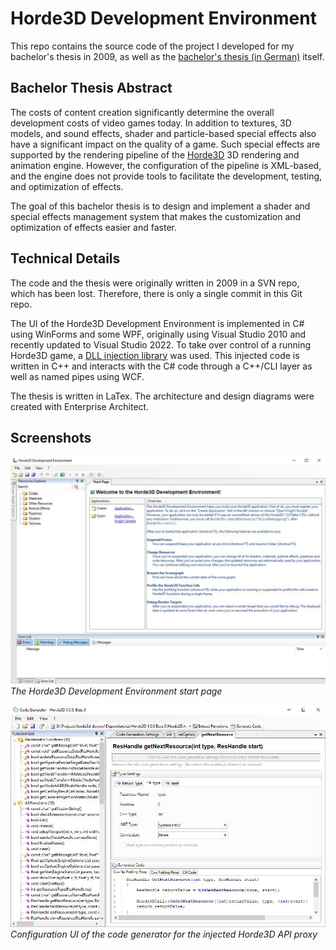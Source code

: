 # Horde3D Development Environment

This repo contains the source code of the project I developed for my bachelor's thesis in 2009, as well as the [bachelor's thesis (in German)](/Documentation/LaTeX/Bachelorarbeit.pdf) itself.

## Bachelor Thesis Abstract

The costs of content creation significantly determine the overall development costs of video games today.
In addition to textures, 3D models, and sound effects, shader and particle-based special effects also have a significant impact on the quality of a game.
Such special effects are supported by the rendering pipeline of the [Horde3D](https://github.com/horde3d/Horde3D) 3D rendering and animation engine.
However, the configuration of the pipeline is XML-based, and the engine does not provide tools to facilitate the development, testing, and optimization of effects.

The goal of this bachelor thesis is to design and implement a shader and special effects management system that makes the customization and optimization of effects easier and faster.

## Technical Details

The code and the thesis were originally written in 2009 in a SVN repo, which has been lost.
Therefore, there is only a single commit in this Git repo.

The UI of the Horde3D Development Environment is implemented in C# using WinForms and some WPF, originally using Visual Studio 2010 and recently updated to Visual Studio 2022.
To take over control of a running Horde3D game, a [DLL injection library](https://github.com/microsoft/Detours) was used.
This injected code is written in C++ and interacts with the C# code through a C++/CLI layer as well as named pipes using WCF.

The thesis is written in LaTex. The architecture and design diagrams were created with Enterprise Architect.

## Screenshots

![Screenshot of the Horde3D Development Environment](screenshot-1.jpg)
_The Horde3D Development Environment start page_

![Screenshot of the Code Generator](screenshot-2.jpg)
_Configuration UI of the code generator for the injected Horde3D API proxy_
